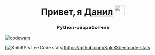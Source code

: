 <h1 align="center">Привет, я <a href="https://daniilshat.ru/" target="_blank">Данил</a> 
<img src="https://github.com/blackcater/blackcater/raw/main/images/Hi.gif" height="32"/></h1>
<h3 align="center">Python-разработчик</h3>

[![codewars](https://www.codewars.com/users/DanilaShishkin/badges/micro)](https://www.codewars.com/users/DanilaShishkin)


[![KnlnKS's LeetCode stats](https://leetcode-stats-six.vercel.app/api?Danila2182=KnlnKS&theme=dark)](https://github.com/KnlnKS/leetcode-stats
